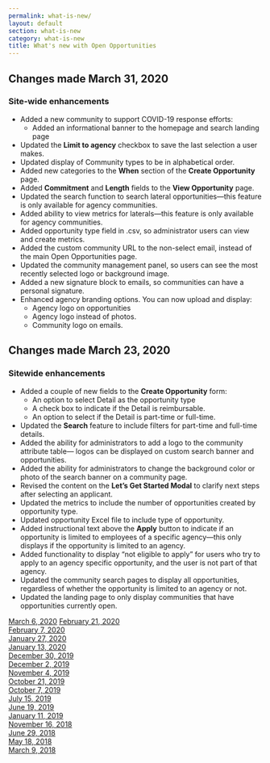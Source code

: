 ```yaml
---
permalink: what-is-new/
layout: default
section: what-is-new
category: what-is-new
title: What's new with Open Opportunities
---
```


## Changes made March 31, 2020
### Site-wide enhancements

* Added a new community to support COVID-19 response efforts:
  * Added an informational banner to the homepage and search landing page
* Updated the **Limit to agency** checkbox to save the last selection a user makes.
* Updated display of Community types to be in alphabetical order.
* Added new categories to the **When** section of the **Create Opportunity** page. 
* Added **Commitment** and **Length** fields to the **View Opportunity** page.
* Updated the search function to search lateral opportunities—this feature is only available for agency communities.
* Added ability to view metrics for laterals—this feature is only available for agency communities.
* Added opportunity type field in .csv, so administrator users can view and create metrics.
* Added the custom community URL to the non-select email, instead of the main Open Opportunities page.
* Updated the community management panel, so users can see the most recently selected logo or background image.
* Added a new signature block to emails, so communities can have a personal signature.
* Enhanced agency branding options. You can now upload and display:
  * Agency logo on opportunities
  * Agency logo instead of photos.
  * Community logo on emails.


## Changes made March 23, 2020
### Sitewide enhancements

* Added a couple of new fields to the **Create Opportunity** form:
  * An option to select Detail as the opportunity type
  * A check box to indicate if the Detail is reimbursable. 
  * An option to select if the Detail is part-time or full-time.
* Updated the **Search** feature to include filters for part-time and full-time details.
* Added the ability for administrators to add a logo to the community attribute table— logos can be displayed on custom search banner and opportunities.
* Added the ability for administrators to change the background color or photo of the search banner on a community page.
* Revised the content on the **Let’s Get Started Modal** to clarify next steps after selecting an applicant.
* Updated the metrics to include the number of opportunities created by opportunity type.
* Updated opportunity Excel file to include type of opportunity.
* Added instructional text above the **Apply** button to indicate if an opportunity is limited to employees of a specific agency—this only displays if the opportunity is limited to an agency.
* Added functionality to display “not eligible to apply” for users who try to apply to an agency specific opportunity, and the user is not part of that agency.  
* Updated the community search pages to display all opportunities, regardless of whether the opportunity is limited to an agency or not.
* Updated the landing page to only display communities that have opportunities currently open.

[March 6, 2020](mar-06-2020)
[February 21, 2020](feb-21-2020)  
[February 7, 2020](feb-07-2020/)  
[January 27, 2020](jan-27-2020/)  
[January 13, 2020](jan-13-2020/)  
[December 30, 2019](dec-30-2019/)  
[December 2, 2019](dec-02-2019/)  
[November 4, 2019](nov-04-2019/)  
[October 21, 2019](oct-21-2019/)  
[October 7, 2019](oct-07-2019/)  
[July 15, 2019](jul-15-2019/)  
[June 19, 2019](june-19-2019/)  
[January 11, 2019](jan-11-2019/)  
[November 16, 2018](nov-16-2018/)  
[June 29, 2018](june-29-2018/)  
[May 18, 2018](may-18-2018/)  
[March 9, 2018](mar-09-2018/)  
